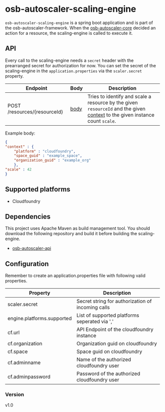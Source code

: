 # osb-autoscaler-scaling-engine
`osb-autoscaler-scaling-engine` is a spring boot application and is part of the osb-autoscaler-framework. When the [osb-autoscaler-core](https://github.com/evoila/osb-autoscaler-core) decided an action for a resource, the scaling-engine is called to execute it.

## API
Every call to the scaling-engine needs a `secret` header with the prearranged secret for authorization for now.
You can set the secret of the scaling-engine in the `application.properties` via the `scaler.secret` property.

| Endpoint | Body | Description |
| ------ | ------ | ------ |
| POST /resources/{resourceId} | [body](https://github.com/evoila/osb-autoscaler-api/blob/develop/src/main/java/de/cf/autoscaler/api/ScalingRequest.java) | Tries to identify and scale a resource by the given `resourceId` and the given [context](https://github.com/evoila/osb-autoscaler-api/blob/develop/src/main/java/de/cf/autoscaler/api/binding/BindingContext.java) to the given instance count `scale`. |

Example body:
```json
{
"context" : {
	"platform" : "cloudfoundry",
	"space_guid" : "example_space",
	"organization_guid" : "example_org"
    },
"scale" : 42
}
```



## Supported platforms
- Cloudfoundry

## Dependencies
This project uses Apache Maven as build management tool. You should download the following repository and build it before building the scaling-engine. 
- [osb-autoscaler-api](https://github.com/evoila/osb-autoscaler-api/)

## Configuration

Remember to create an application.properties file with following valid properties.

| Property | Description |
| ------ | ------ |
| scaler.secret | Secret string for authorization of incoming calls |
| engine.platforms.supported | List of supported platforms seperated via ',' |
| cf.url | API Endpoint of the cloudfoundry instance |
| cf.organization | Organization guid on cloudfoundry |
| cf.space | Space guid on cloudfoundry |
| cf.adminname | Name of the authorized cloudfoundry user |
| cf.adminpassword | Password of the authorized cloudfoundry user |



### Version
v1.0
